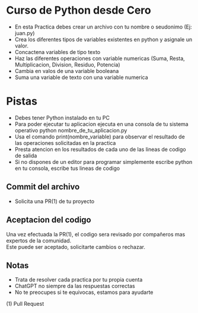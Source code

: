 # Curso de Python desde Cero

- En esta Practica debes crear un archivo con tu nombre o seudonimo (Ej: juan.py) 
- Crea los diferentes tipos de variables existentes en python y asignale un valor.
- Concactena variables de tipo texto
- Haz las diferentes operaciones con variable numericas (Suma, Resta, Multiplicacion, Division, Residuo, Potencia)
- Cambia en valos de una variable booleana
- Suma una variable de texto con una variable numerica


# Pistas
- Debes tener Python instalado en tu PC
- Para poder ejecutar tu aplicacion ejecuta en una consola de tu sistema operativo python nombre_de_tu_aplicacion.py
- Usa el comando print(nombre_variable) para observar el resultado de las operaciones solicitadas en la practica
- Presta atencion en los resultados de cada uno de las lineas de codigo de salida
- Si no dispones de un editor para programar simplemente escribe python en tu consola, escribe tus lineas de codigo


## Commit del archivo
- Solicita una PR(1) de tu proyecto


## Aceptacion del codigo
Una vez efectuada la PR(1), el codigo sera revisado por compañeros mas expertos de la comunidad.  
Este puede ser aceptado, solicitarte cambios o rechazar.  

## Notas
- Trata de resolver cada practica por tu propia cuenta
- ChatGPT no siempre da las respuestas correctas
- No te preocupes si te equivocas, estamos para ayudarte

(1) Pull Request
